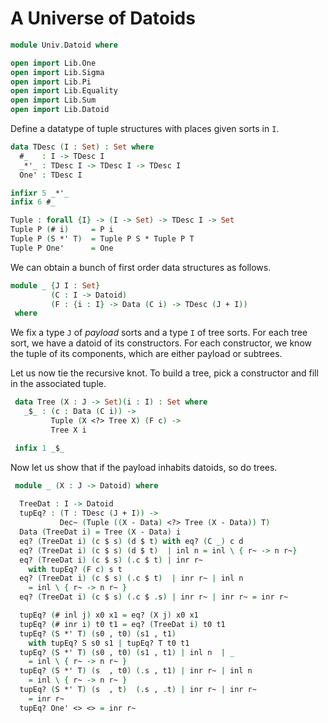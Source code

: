 # A Universe of Datoids

```agda
module Univ.Datoid where

open import Lib.One
open import Lib.Sigma
open import Lib.Pi
open import Lib.Equality
open import Lib.Sum
open import Lib.Datoid
```

Define a datatype of tuple structures with
places given sorts in `I`.

```agda
data TDesc (I : Set) : Set where
  #_   : I -> TDesc I
  _*'_ : TDesc I -> TDesc I -> TDesc I
  One' : TDesc I

infixr 5 _*'_
infix 6 #_

Tuple : forall {I} -> (I -> Set) -> TDesc I -> Set
Tuple P (# i)     = P i
Tuple P (S *' T)  = Tuple P S * Tuple P T
Tuple P One'      = One
```

We can obtain a bunch of first order data structures
as follows.

```agda
module _ {J I : Set}
         (C : I -> Datoid)
         (F : {i : I} -> Data (C i) -> TDesc (J + I))
 where
```

We fix a type `J` of *payload* sorts and a type `I` of tree sorts.
For each tree sort, we have a datoid of its constructors.
For each constructor, we know the tuple of its components, which
are either payload or subtrees.

Let us now tie the recursive knot. To build a tree, pick a
constructor and fill in the associated tuple.

```agda
 data Tree (X : J -> Set)(i : I) : Set where
   _$_ : (c : Data (C i)) ->
         Tuple (X <?> Tree X) (F c) ->
         Tree X i

 infix 1 _$_
```

Now let us show that if the payload inhabits datoids, so do trees.

```agda
 module _ (X : J -> Datoid) where
 
  TreeDat : I -> Datoid
  tupEq? : (T : TDesc (J + I)) ->
           Dec~ (Tuple ((X - Data) <?> Tree (X - Data)) T)
  Data (TreeDat i) = Tree (X - Data) i
  eq? (TreeDat i) (c $ s) (d $ t) with eq? (C _) c d
  eq? (TreeDat i) (c $ s) (d $ t)  | inl n = inl \ { r~ -> n r~}
  eq? (TreeDat i) (c $ s) (.c $ t) | inr r~
    with tupEq? (F c) s t
  eq? (TreeDat i) (c $ s) (.c $ t)  | inr r~ | inl n
    = inl \ { r~ -> n r~ }
  eq? (TreeDat i) (c $ s) (.c $ .s) | inr r~ | inr r~ = inr r~

  tupEq? (# inl j) x0 x1 = eq? (X j) x0 x1
  tupEq? (# inr i) t0 t1 = eq? (TreeDat i) t0 t1
  tupEq? (S *' T) (s0 , t0) (s1 , t1)
    with tupEq? S s0 s1 | tupEq? T t0 t1
  tupEq? (S *' T) (s0 , t0) (s1 , t1) | inl n  | _
    = inl \ { r~ -> n r~ }
  tupEq? (S *' T) (s  , t0) (.s , t1) | inr r~ | inl n
    = inl \ { r~ -> n r~ }
  tupEq? (S *' T) (s  , t)  (.s , .t) | inr r~ | inr r~
    = inr r~
  tupEq? One' <> <> = inr r~
```
